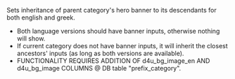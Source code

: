 Sets inheritance of parent category's hero banner to its descendants for both english and greek. 
- Both language versions should have banner inputs, otherwise nothing will show.
- If current category does not have banner inputs, it will inherit the closest ancestors' inputs (as long as both versions are available).
- FUNCTIONALITY REQUIRES ADDITION OF d4u_bg_image_en AND d4u_bg_image COLUMNS @ DB table "prefix_category".
